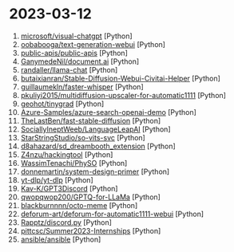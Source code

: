 # 2023-03-12

1. [microsoft/visual-chatgpt](https://github.com/microsoft/visual-chatgpt "Official repo for the paper: Visual ChatGPT: Talking, Drawing and Editing with Visual Foundation Models") [Python]
2. [oobabooga/text-generation-webui](https://github.com/oobabooga/text-generation-webui "A gradio web UI for running Large Language Models like GPT-J 6B, OPT, GALACTICA, LLaMA, and Pygmalion.") [Python]
3. [public-apis/public-apis](https://github.com/public-apis/public-apis "A collective list of free APIs") [Python]
4. [GanymedeNil/document.ai](https://github.com/GanymedeNil/document.ai "基于向量数据库与GPT3.5的通用本地知识库方案(A universal local knowledge base solution based on vector database and GPT3.5)") [Python]
5. [randaller/llama-chat](https://github.com/randaller/llama-chat "Chat with Meta's LLaMA models at home made easy") [Python]
6. [butaixianran/Stable-Diffusion-Webui-Civitai-Helper](https://github.com/butaixianran/Stable-Diffusion-Webui-Civitai-Helper "Stable Diffusion Webui Extension for Civitai, to manage your model much more easily.") [Python]
7. [guillaumekln/faster-whisper](https://github.com/guillaumekln/faster-whisper "Faster Whisper transcription with CTranslate2") [Python]
8. [pkuliyi2015/multidiffusion-upscaler-for-automatic1111](https://github.com/pkuliyi2015/multidiffusion-upscaler-for-automatic1111 "MultiDiffusion implementation with VAE VRAM optimize") [Python]
9. [geohot/tinygrad](https://github.com/geohot/tinygrad "You like pytorch? You like micrograd? You love tinygrad! ❤️") [Python]
10. [Azure-Samples/azure-search-openai-demo](https://github.com/Azure-Samples/azure-search-openai-demo "Demonstration of how to leverage Azure OpenAI and Cognitive Search to enable Information Search and Discovery over organizational content") [Python]
11. [TheLastBen/fast-stable-diffusion](https://github.com/TheLastBen/fast-stable-diffusion "fast-stable-diffusion + DreamBooth") [Python]
12. [SociallyIneptWeeb/LanguageLeapAI](https://github.com/SociallyIneptWeeb/LanguageLeapAI "Your Personal Multilingual AI Translator") [Python]
13. [StarStringStudio/so-vits-svc](https://github.com/StarStringStudio/so-vits-svc "SoftVC VITS Singing Voice Conversion") [Python]
14. [d8ahazard/sd_dreambooth_extension](https://github.com/d8ahazard/sd_dreambooth_extension "") [Python]
15. [Z4nzu/hackingtool](https://github.com/Z4nzu/hackingtool "ALL IN ONE Hacking Tool For Hackers") [Python]
16. [WassimTenachi/PhySO](https://github.com/WassimTenachi/PhySO "Physical Symbolic Optimization") [Python]
17. [donnemartin/system-design-primer](https://github.com/donnemartin/system-design-primer "Learn how to design large-scale systems. Prep for the system design interview. Includes Anki flashcards.") [Python]
18. [yt-dlp/yt-dlp](https://github.com/yt-dlp/yt-dlp "A youtube-dl fork with additional features and fixes") [Python]
19. [Kav-K/GPT3Discord](https://github.com/Kav-K/GPT3Discord "A robust, all-in-one GPT3 interface for Discord. ChatGPT-style conversations, image generation, AI-moderation, custom indexes/knowledgebase, youtube summarizer, and more!") [Python]
20. [qwopqwop200/GPTQ-for-LLaMa](https://github.com/qwopqwop200/GPTQ-for-LLaMa "4 bits quantization of LLaMa using GPTQ") [Python]
21. [blackburnnnn/octo-meme](https://github.com/blackburnnnn/octo-meme "") [Python]
22. [deforum-art/deforum-for-automatic1111-webui](https://github.com/deforum-art/deforum-for-automatic1111-webui "Deforum extension script for AUTOMATIC1111's Stable Diffusion webui") [Python]
23. [Rapptz/discord.py](https://github.com/Rapptz/discord.py "An API wrapper for Discord written in Python.") [Python]
24. [pittcsc/Summer2023-Internships](https://github.com/pittcsc/Summer2023-Internships "Collection of Summer 2023 tech internships!") [Python]
25. [ansible/ansible](https://github.com/ansible/ansible "Ansible is a radically simple IT automation platform that makes your applications and systems easier to deploy and maintain. Automate everything from code deployment to network configuration to cloud management, in a language that approaches plain English, using SSH, with no agents to install on remote systems. https://docs.ansible.com.") [Python]

